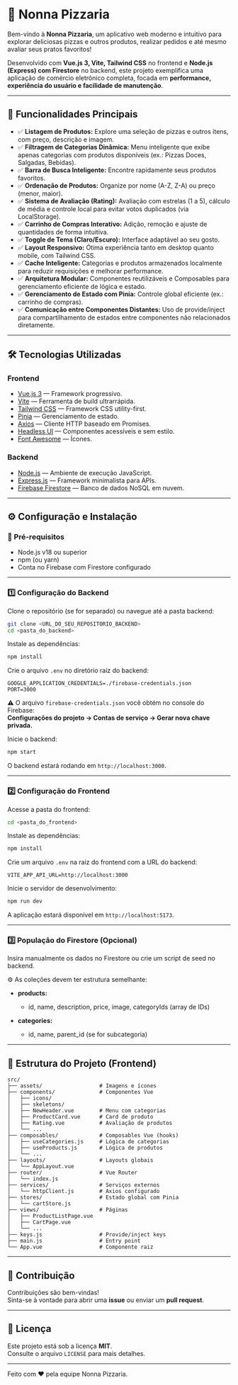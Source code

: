 
# 🍕 Nonna Pizzaria

Bem-vindo à **Nonna Pizzaria**, um aplicativo web moderno e intuitivo para explorar deliciosas pizzas e outros produtos, realizar pedidos e até mesmo avaliar seus pratos favoritos! 

Desenvolvido com **Vue.js 3, Vite, Tailwind CSS** no frontend e **Node.js (Express) com Firestore** no backend, este projeto exemplifica uma aplicação de comércio eletrônico completa, focada em **performance, experiência do usuário e facilidade de manutenção**.

---

## 🚀 Funcionalidades Principais

- ✅ **Listagem de Produtos:** Explore uma seleção de pizzas e outros itens, com preço, descrição e imagem.
- ✅ **Filtragem de Categorias Dinâmica:** Menu inteligente que exibe apenas categorias com produtos disponíveis (ex.: Pizzas Doces, Salgadas, Bebidas).
- ✅ **Barra de Busca Inteligente:** Encontre rapidamente seus produtos favoritos.
- ✅ **Ordenação de Produtos:** Organize por nome (A-Z, Z-A) ou preço (menor, maior).
- ✅ **Sistema de Avaliação (Rating):** Avaliação com estrelas (1 a 5), cálculo de média e controle local para evitar votos duplicados (via LocalStorage).
- ✅ **Carrinho de Compras Interativo:** Adição, remoção e ajuste de quantidades de forma intuitiva.
- ✅ **Toggle de Tema (Claro/Escuro):** Interface adaptável ao seu gosto.
- ✅ **Layout Responsivo:** Ótima experiência tanto em desktop quanto mobile, com Tailwind CSS.
- ✅ **Cache Inteligente:** Categorias e produtos armazenados localmente para reduzir requisições e melhorar performance.
- ✅ **Arquitetura Modular:** Componentes reutilizáveis e Composables para gerenciamento eficiente de lógica e estado.
- ✅ **Gerenciamento de Estado com Pinia:** Controle global eficiente (ex.: carrinho de compras).
- ✅ **Comunicação entre Componentes Distantes:** Uso de provide/inject para compartilhamento de estados entre componentes não relacionados diretamente.

---

## 🛠️ Tecnologias Utilizadas

### Frontend
- [Vue.js 3](https://vuejs.org/) — Framework progressivo.
- [Vite](https://vitejs.dev/) — Ferramenta de build ultrarrápida.
- [Tailwind CSS](https://tailwindcss.com/) — Framework CSS utility-first.
- [Pinia](https://pinia.vuejs.org/) — Gerenciamento de estado.
- [Axios](https://axios-http.com/) — Cliente HTTP baseado em Promises.
- [Headless UI](https://headlessui.dev/) — Componentes acessíveis e sem estilo.
- [Font Awesome](https://fontawesome.com/) — Ícones.

### Backend
- [Node.js](https://nodejs.org/) — Ambiente de execução JavaScript.
- [Express.js](https://expressjs.com/) — Framework minimalista para APIs.
- [Firebase Firestore](https://firebase.google.com/docs/firestore) — Banco de dados NoSQL em nuvem.

---

## ⚙️ Configuração e Instalação

### 🔧 Pré-requisitos
- Node.js v18 ou superior
- npm (ou yarn)
- Conta no Firebase com Firestore configurado

---

### 1️⃣ Configuração do Backend

Clone o repositório (se for separado) ou navegue até a pasta backend:

```bash
git clone <URL_DO_SEU_REPOSITORIO_BACKEND>
cd <pasta_do_backend>
```

Instale as dependências:

```bash
npm install
```

Crie o arquivo `.env` no diretório raiz do backend:

```env
GOOGLE_APPLICATION_CREDENTIALS=./firebase-credentials.json
PORT=3000
```

⚠️ O arquivo `firebase-credentials.json` você obtém no console do Firebase:  
**Configurações do projeto → Contas de serviço → Gerar nova chave privada.**

Inicie o backend:

```bash
npm start
```

O backend estará rodando em `http://localhost:3000`.

---

### 2️⃣ Configuração do Frontend

Acesse a pasta do frontend:

```bash
cd <pasta_do_frontend>
```

Instale as dependências:

```bash
npm install
```

Crie um arquivo `.env` na raiz do frontend com a URL do backend:

```env
VITE_APP_API_URL=http://localhost:3000
```

Inicie o servidor de desenvolvimento:

```bash
npm run dev
```

A aplicação estará disponível em `http://localhost:5173`.

---

### 3️⃣ População do Firestore (Opcional)

Insira manualmente os dados no Firestore ou crie um script de seed no backend.  

⚙️ As coleções devem ter estrutura semelhante:

- **products:**  
  - id, name, description, price, image, categoryIds (array de IDs)

- **categories:**  
  - id, name, parent_id (se for subcategoria)

---

## 📂 Estrutura do Projeto (Frontend)

```plaintext
src/
├── assets/                  # Imagens e ícones
├── components/              # Componentes Vue
│   ├── icons/
│   ├── skeletons/
│   ├── NewHeader.vue        # Menu com categorias
│   ├── ProductCard.vue      # Card de produto
│   ├── Rating.vue           # Avaliação de produtos
│   └── ...
├── composables/             # Composables Vue (hooks)
│   ├── useCategories.js     # Lógica de categorias
│   ├── useProducts.js       # Lógica de produtos
│   └── ...
├── layouts/                 # Layouts globais
│   └── AppLayout.vue
├── router/                  # Vue Router
│   └── index.js
├── services/                # Serviços externos
│   └── httpClient.js        # Axios configurado
├── stores/                  # Estado global com Pinia
│   └── cartStore.js
├── views/                   # Páginas
│   ├── ProductListPage.vue
│   ├── CartPage.vue
│   └── ...
├── keys.js                  # Provide/inject keys
├── main.js                  # Entry point
└── App.vue                  # Componente raiz
```

---

## 🤝 Contribuição

Contribuições são bem-vindas!  
Sinta-se à vontade para abrir uma **issue** ou enviar um **pull request**.

---

## 📜 Licença

Este projeto está sob a licença **MIT**.  
Consulte o arquivo `LICENSE` para mais detalhes.

---

Feito com ❤️ pela equipe Nonna Pizzaria.
